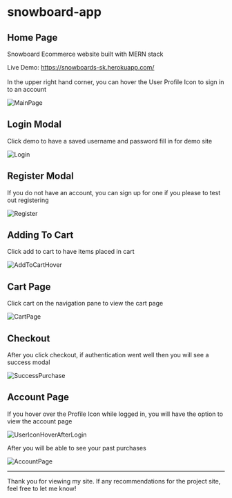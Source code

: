 # snowboard-app
<h2>Home Page</h2>
Snowboard Ecommerce website built with MERN stack

Live Demo: https://snowboards-sk.herokuapp.com/
<br>
<br>
In the upper right hand corner, you can hover the User Profile Icon to sign in to an account

![MainPage](https://user-images.githubusercontent.com/61333980/160729316-babc3d7e-874e-4bf8-aaab-78cc7ccfa9dd.png)

<h2>Login Modal</h2>
Click demo to have a saved username and password fill in for demo site


![Login](https://user-images.githubusercontent.com/61333980/160729702-e4011c13-7b06-45c1-a746-c3539f830602.png)

<h2>Register Modal</h2>
If you do not have an account, you can sign up for one if you please to test out registering

![Register](https://user-images.githubusercontent.com/61333980/160729813-f23509ba-c166-4cba-9bd4-4e010830aa3d.png)

<h2>Adding To Cart</h2>
Click add to cart to have items placed in cart

![AddToCartHover](https://user-images.githubusercontent.com/61333980/160729857-89b4e0b4-74b8-486d-ab68-f502b949b538.png)

<h2>Cart Page</h2>
Click cart on the navigation pane to view the cart page

![CartPage](https://user-images.githubusercontent.com/61333980/160729932-2a254510-a3f6-456b-b2ec-b0932d81a734.png)

<h2>Checkout</h2>
After you click checkout, if authentication went well then you will see a success modal

![SuccessPurchase](https://user-images.githubusercontent.com/61333980/160730012-85c4b412-8b6e-4163-8a18-16d2833f4945.png)

<h2>Account Page</h2>
If you hover over the Profile Icon while logged in, you will have the option to view the account page

![UserIconHoverAfterLogin](https://user-images.githubusercontent.com/61333980/160730070-85ca9d52-1642-4d82-85f4-da2ce5998d37.png)

After you will be able to see your past purchases

![AccountPage](https://user-images.githubusercontent.com/61333980/160730116-c72b45e5-bb5b-4d2e-b5be-67e4a1a4a79e.png)

<hr>
Thank you for viewing my site. If any recommendations for the project site, feel free to let me know!

